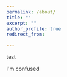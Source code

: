 ```yaml
---
permalink: /about/
title: ""
excerpt: ""
author_profile: true
redirect_from: 

---
```

test

I'm confused
